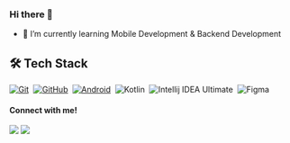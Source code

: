 ### Hi there 👋

- 🌱 I’m currently learning Mobile Development & Backend Development

## 🛠 Tech Stack
  [![Git](https://img.shields.io/badge/Git-%23F05033.svg?style=flat&logo=git&logoColor=white)](https://git-scm.com/)&nbsp;
  [![GitHub](https://img.shields.io/badge/-GitHub-05122A?style=flat&logo=github)](https://github.com/rivaldojuliano/)&nbsp;
  [![Android](https://img.shields.io/badge/Android-3DDC84?style=flat&logo=android&logoColor=white)](https://developers.google.com/profile/u/103666064181095934220)&nbsp;
  ![Kotlin](https://img.shields.io/badge/Kotlin-%230095D5.svg?style=flat&logo=kotlin&logoColor=purple)&nbsp;
  ![Intellij IDEA Ultimate](https://img.shields.io/badge/IntelliJ%20IDEA%20Ultimate-FFFFFF.svg?style=flat&logo=intellij-idea&logoColor=black)&nbsp;
  ![Figma](https://img.shields.io/badge/Figma-FFFFFF.svg?style=flat&logo=figma)&nbsp;
  
  #### Connect with me!
  
<a href="https://www.instagram.com/rivaldojuliano_/" target="_blank" ><img src="https://img.shields.io/badge/Instagram-E4405F?style=for-the-badge&logo=instagram&logoColor=white"></a>
<a href="https://www.linkedin.com/in/rivaldo-juliano-a896a0188/" target="_blank" ><img src="https://img.shields.io/badge/LinkedIn-0077B5?style=for-the-badge&logo=linkedin&logoColor=white"></a>
